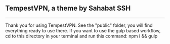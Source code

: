 ## TempestVPN, a theme by Sahabat SSH

---

Thank you for using TempestVPN. See the "public" folder, you will find everything ready to use there. If you want to use the gulp based workflow, cd to this directory in your terminal and run this command: npm i && gulp
